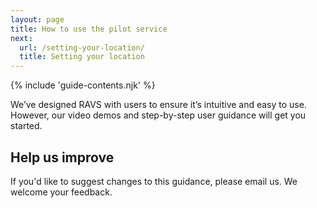 ```yaml
---
layout: page
title: How to use the pilot service
next:
  url: /setting-your-location/
  title: Setting your location
---
```


{% include 'guide-contents.njk' %}

We’ve designed RAVS with users to ensure it’s intuitive and easy to use. However, our video demos and step-by-step user guidance will get you started.

## Help us improve

If you'd like to suggest changes to this guidance, please email us. We welcome your feedback.
